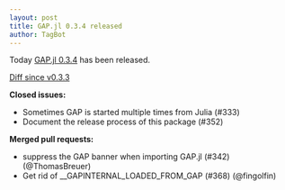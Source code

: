 ```yaml
---
layout: post
title: GAP.jl 0.3.4 released
author: TagBot
---
```


Today [GAP.jl 0.3.4](https://github.com/oscar-system/GAP.jl/releases/tag/v0.3.4) has
been released.

[Diff since v0.3.3](https://github.com/oscar-system/GAP.jl/compare/v0.3.3...v0.3.4)


**Closed issues:**
- Sometimes GAP is started multiple times from Julia (#333)
- Document the release process of this package (#352)

**Merged pull requests:**
- suppress the GAP banner when importing GAP.jl (#342) (@ThomasBreuer)
- Get rid of __GAPINTERNAL_LOADED_FROM_GAP (#368) (@fingolfin)
